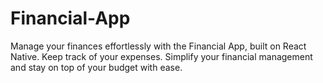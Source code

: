 # Financial-App
Manage your finances effortlessly with the Financial App, built on React Native. Keep track of your expenses. Simplify your financial management and stay on top of your budget with ease.
